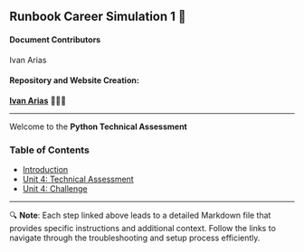 ## Runbook Career Simulation 1 📙

#### Document Contributors

Ivan Arias

#### Repository and Website Creation:

[**Ivan Arias**](http://www.hcoco1.com) 🧑🏻‍💻

---

Welcome to the **Python Technical Assessment**

### Table of Contents


- [Introduction](python/aintroduction.md)
- [Unit 4: Technical Assessment](python/btechnical_assessment.md)
- [Unit 4: Challenge](python/challenge.md)



---
🔍
**Note**: Each step linked above leads to a detailed Markdown file that provides specific instructions and additional context. Follow the links to navigate through the troubleshooting and setup process efficiently.